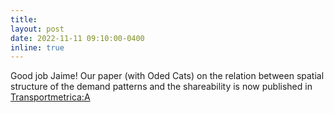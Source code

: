 ```yaml
---
title:
layout: post
date: 2022-11-11 09:10:00-0400
inline: true
---
```


Good job Jaime! Our paper (with Oded Cats) on the relation between spatial structure of the demand patterns and the shareability is now published in [Transportmetrica:A](https://doi.org/10.1080/23249935.2022.2140022)
